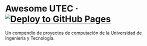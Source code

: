 # Awesome UTEC · [![Deploy to GitHub Pages](https://github.com/csl-club/awesome-utec/actions/workflows/deploy.yml/badge.svg)](https://github.com/csl-club/awesome-utec/actions/workflows/deploy.yml)

Un compendio de proyectos de computación de la Universidad de Ingeniería y Tecnología.

